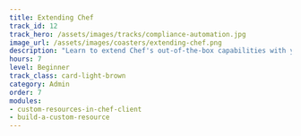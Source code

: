 ```yaml
---
title: Extending Chef
track_id: 12
track_hero: /assets/images/tracks/compliance-automation.jpg
image_url: /assets/images/coasters/extending-chef.png
description: "Learn to extend Chef's out-of-the-box capabilities with your own a la carte creations, like developing an Ohai plugin to collect a custom set of attributes or creating custom resources. Apply refactoring techniques that let you write multi-platform cookbooks."
hours: 7
level: Beginner
track_class: card-light-brown
category: Admin
order: 7
modules:
- custom-resources-in-chef-client
- build-a-custom-resource
---
```

